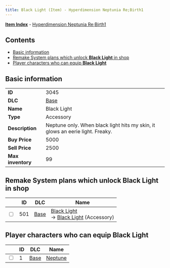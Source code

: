 ```yaml
---
title: Black Light (Item) - Hyperdimension Neptunia Re;Birth1
---
```


[**Item Index**](/neptunia/rb1/item/index.html) - [Hyperdimension Neptunia Re;Birth1](/neptunia/rb1)

## Contents

- [Basic information](#basic-information)
- [Remake System plans which unlock **Black Light** in shop](#remake-system-plans-which-unlock-black-light-in-shop)
- [Player characters who can equip **Black Light**](#player-characters-who-can-equip-black-light)

## Basic information

|   |   |
| -- | -- |
| **ID** | 3045 |
| **DLC** | [Base](/neptunia/rb1/dlc/1-base.html) |
| **Name** | Black Light |
| **Type** | Accessory |
| **Description** | Neptune only. When black light hits my skin, it glows an eerie light. Freaky. |
| **Buy Price** | 5000 |
| **Sell Price** | 2500 |
| **Max inventory** | 99 |


## Remake System plans which unlock **Black Light** in shop

|    | ID | DLC | Name |
| -- | -- | --- | ---- |
| <input type="checkbox" id="rb1-remake-1-501" class="trackbox" /> | 501 | [Base](/neptunia/rb1/dlc/1-base.html) | [Black Light](/neptunia/rb1/remake/1-501-black-light.html)<br /> → [Black Light](/neptunia/rb1/item/1-3045-black-light.html) (Accessory) |


## Player characters who can equip **Black Light**

|    | ID | DLC | Name |
| -- | -- | --- | ---- |
| <input type="checkbox" id="rb1-player-1-1" class="trackbox" /> | 1 | [Base](/neptunia/rb1/dlc/1-base.html) | [Neptune](/neptunia/rb1/player/1-1-neptune.html) |
